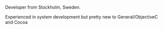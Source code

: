 Developer from Stockholm, Sweden.

Experienced in system development but pretty new to General/ObjectiveC and Cocoa